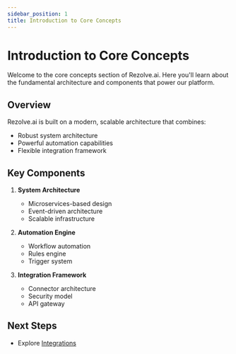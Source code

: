 ```yaml
---
sidebar_position: 1
title: Introduction to Core Concepts
---
```


# Introduction to Core Concepts

Welcome to the core concepts section of Rezolve.ai. Here you'll learn about the fundamental architecture and components that power our platform.

## Overview

Rezolve.ai is built on a modern, scalable architecture that combines:
- Robust system architecture
- Powerful automation capabilities
- Flexible integration framework

## Key Components

1. **System Architecture**
   - Microservices-based design
   - Event-driven architecture
   - Scalable infrastructure

2. **Automation Engine**
   - Workflow automation
   - Rules engine
   - Trigger system

3. **Integration Framework**
   - Connector architecture
   - Security model
   - API gateway

## Next Steps

- Explore [Integrations](../integrations.md)
